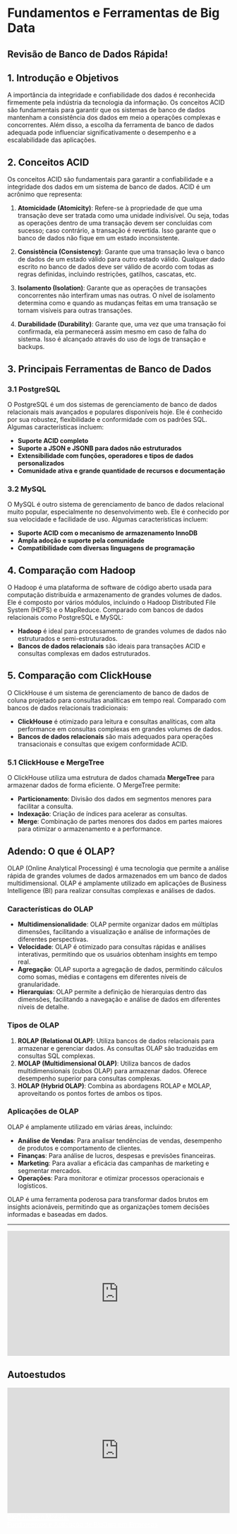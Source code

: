 # Fundamentos e Ferramentas de Big Data

## Revisão de Banco de Dados Rápida!

## 1. Introdução e Objetivos

A importância da integridade e confiabilidade dos dados é reconhecida firmemente pela indústria da tecnologia da informação. Os conceitos ACID são fundamentais para garantir que os sistemas de banco de dados mantenham a consistência dos dados em meio a operações complexas e concorrentes. Além disso, a escolha da ferramenta de banco de dados adequada pode influenciar significativamente o desempenho e a escalabilidade das aplicações.

## 2. Conceitos ACID

Os conceitos ACID são fundamentais para garantir a confiabilidade e a integridade dos dados em um sistema de banco de dados. ACID é um acrônimo que representa:

1. **Atomicidade (Atomicity)**: Refere-se à propriedade de que uma transação deve ser tratada como uma unidade indivisível. Ou seja, todas as operações dentro de uma transação devem ser concluídas com sucesso; caso contrário, a transação é revertida. Isso garante que o banco de dados não fique em um estado inconsistente.

2. **Consistência (Consistency)**: Garante que uma transação leva o banco de dados de um estado válido para outro estado válido. Qualquer dado escrito no banco de dados deve ser válido de acordo com todas as regras definidas, incluindo restrições, gatilhos, cascatas, etc.

3. **Isolamento (Isolation)**: Garante que as operações de transações concorrentes não interfiram umas nas outras. O nível de isolamento determina como e quando as mudanças feitas em uma transação se tornam visíveis para outras transações.

4. **Durabilidade (Durability)**: Garante que, uma vez que uma transação foi confirmada, ela permanecerá assim mesmo em caso de falha do sistema. Isso é alcançado através do uso de logs de transação e backups.

## 3. Principais Ferramentas de Banco de Dados

### 3.1 PostgreSQL

O PostgreSQL é um dos sistemas de gerenciamento de banco de dados relacionais mais avançados e populares disponíveis hoje. Ele é conhecido por sua robustez, flexibilidade e conformidade com os padrões SQL. Algumas características incluem:

- **Suporte ACID completo**
- **Suporte a JSON e JSONB para dados não estruturados**
- **Extensibilidade com funções, operadores e tipos de dados personalizados**
- **Comunidade ativa e grande quantidade de recursos e documentação**

### 3.2 MySQL

O MySQL é outro sistema de gerenciamento de banco de dados relacional muito popular, especialmente no desenvolvimento web. Ele é conhecido por sua velocidade e facilidade de uso. Algumas características incluem:

- **Suporte ACID com o mecanismo de armazenamento InnoDB**
- **Ampla adoção e suporte pela comunidade**
- **Compatibilidade com diversas linguagens de programação**

## 4. Comparação com Hadoop

O Hadoop é uma plataforma de software de código aberto usada para computação distribuída e armazenamento de grandes volumes de dados. Ele é composto por vários módulos, incluindo o Hadoop Distributed File System (HDFS) e o MapReduce. Comparado com bancos de dados relacionais como PostgreSQL e MySQL:

- **Hadoop** é ideal para processamento de grandes volumes de dados não estruturados e semi-estruturados.
- **Bancos de dados relacionais** são ideais para transações ACID e consultas complexas em dados estruturados.

## 5. Comparação com ClickHouse

O ClickHouse é um sistema de gerenciamento de banco de dados de coluna projetado para consultas analíticas em tempo real. Comparado com bancos de dados relacionais tradicionais:

- **ClickHouse** é otimizado para leitura e consultas analíticas, com alta performance em consultas complexas em grandes volumes de dados.
- **Bancos de dados relacionais** são mais adequados para operações transacionais e consultas que exigem conformidade ACID.

### 5.1 ClickHouse e MergeTree

O ClickHouse utiliza uma estrutura de dados chamada **MergeTree** para armazenar dados de forma eficiente. O MergeTree permite:

- **Particionamento**: Divisão dos dados em segmentos menores para facilitar a consulta.
- **Indexação**: Criação de índices para acelerar as consultas.
- **Merge**: Combinação de partes menores dos dados em partes maiores para otimizar o armazenamento e a performance.

## Adendo: O que é OLAP?

OLAP (Online Analytical Processing) é uma tecnologia que permite a análise rápida de grandes volumes de dados armazenados em um banco de dados multidimensional. OLAP é amplamente utilizado em aplicações de Business Intelligence (BI) para realizar consultas complexas e análises de dados.

### Características do OLAP

- **Multidimensionalidade**: OLAP permite organizar dados em múltiplas dimensões, facilitando a visualização e análise de informações de diferentes perspectivas.
- **Velocidade**: OLAP é otimizado para consultas rápidas e análises interativas, permitindo que os usuários obtenham insights em tempo real.
- **Agregação**: OLAP suporta a agregação de dados, permitindo cálculos como somas, médias e contagens em diferentes níveis de granularidade.
- **Hierarquias**: OLAP permite a definição de hierarquias dentro das dimensões, facilitando a navegação e análise de dados em diferentes níveis de detalhe.

### Tipos de OLAP

1. **ROLAP (Relational OLAP)**: Utiliza bancos de dados relacionais para armazenar e gerenciar dados. As consultas OLAP são traduzidas em consultas SQL complexas.
2. **MOLAP (Multidimensional OLAP)**: Utiliza bancos de dados multidimensionais (cubos OLAP) para armazenar dados. Oferece desempenho superior para consultas complexas.
3. **HOLAP (Hybrid OLAP)**: Combina as abordagens ROLAP e MOLAP, aproveitando os pontos fortes de ambos os tipos.

### Aplicações de OLAP

OLAP é amplamente utilizado em várias áreas, incluindo:

- **Análise de Vendas**: Para analisar tendências de vendas, desempenho de produtos e comportamento de clientes.
- **Finanças**: Para análise de lucros, despesas e previsões financeiras.
- **Marketing**: Para avaliar a eficácia das campanhas de marketing e segmentar mercados.
- **Operações**: Para monitorar e otimizar processos operacionais e logísticos.

OLAP é uma ferramenta poderosa para transformar dados brutos em insights acionáveis, permitindo que as organizações tomem decisões informadas e baseadas em dados.

---

<div class="container m-1">
    <div class="row">
        <div class="col-12">
            <div class="embed-responsive embed-responsive-16by9">
                <iframe src="https://slides.com/afonsobrandao/fundbigdata/embed?style=light" title="Fundamentos de Engenharia de Dados e BigData" scrolling="no" frameborder="0" webkitallowfullscreen mozallowfullscreen allowfullscreen></iframe>
            </div>
        </div>
    </div>
</div>

## Autoestudos

<div class="container m-1">
    <div class="row">
        <div class="col-12">
            <div class="embed-responsive embed-responsive-16by9">
                <iframe width="560" height="315" src="https://www.youtube.com/embed/pQXr-xXhKNs?si=6a-ZY8l-4_WpXOLN" title="YouTube video player" frameborder="0" allow="accelerometer; autoplay; clipboard-write; encrypted-media; gyroscope; picture-in-picture; web-share" referrerpolicy="strict-origin-when-cross-origin" allowfullscreen></iframe>
            </div>
        </div>
    </div>
</div>

<div class="container m-1">
    <div class="row">
        <div class="col-12">
            <a href="https://www.oracle.com/br/big-data/what-is-big-data/#:~:text=A%20defini%C3%A7%C3%A3o%20de%20big%20data,de%20novas%20fontes%20de%20dados." class="btn btn-primary w-100" style="color: white;" role="button">BigData sem Mistério</a>
        </div>
    </div>
</div>

<div class="container m-1">
    <div class="row">
        <div class="col-12">
            <a href="https://www.researchgate.net/publication/366380179_BIG_DATA_FUNDAMENTOS_E_APLICACAO_NAS_EMPRESAS" class="btn btn-primary w-100" style="color: white;" role="button">Fundamentos e Aplicação de BigData em Empresas</a>
        </div>
    </div>
</div>

<link href="https://cdn.jsdelivr.net/npm/bootstrap@5.0.2/dist/css/bootstrap.min.css" rel="stylesheet" integrity="sha384-EVSTQN3/azprG1Anm3QDgpJLIm9Nao0Yz1ztcQTwFspd3yD65VohhpuuCOmLASjC" crossorigin="anonymous">
<script src="https://cdn.jsdelivr.net/npm/bootstrap@5.0.2/dist/js/bootstrap.bundle.min.js" integrity="sha384-MrcW6ZMFYlzcLA8Nl+NtUVF0sA7MsXsP1UyJoMp4YLEuNSfAP+JcXn/tWtIaxVXM" crossorigin="anonymous"></script>

 <style>
    .embed-responsive-16by9 {
        padding-bottom: 56.25%; /* Proporção 16:9 */
        position: relative;
        height: 0;
        overflow: hidden;
        max-width: 100%;
    }
    .embed-responsive-16by9 iframe {
        position: absolute;
        top: 0;
        left: 0;
        width: 100%;
        height: 100%;
    }
</style>